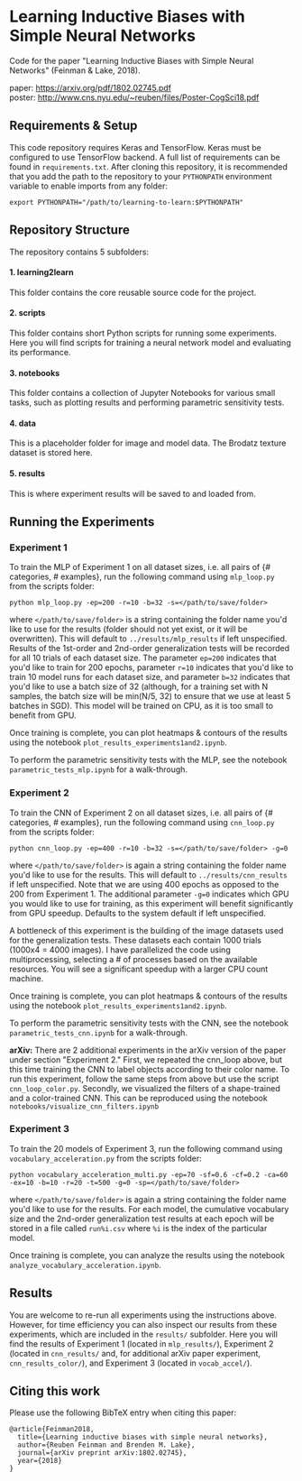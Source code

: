 # Learning Inductive Biases with Simple Neural Networks

Code for the paper "Learning Inductive
Biases with Simple Neural Networks" (Feinman & Lake, 2018).

paper: <https://arxiv.org/pdf/1802.02745.pdf>  
poster: <http://www.cns.nyu.edu/~reuben/files/Poster-CogSci18.pdf>

## Requirements & Setup
This code repository requires Keras and TensorFlow. Keras must be
configured to use TensorFlow backend. A full list of requirements can be found
in `requirements.txt`. After cloning this repository, it is recommended that
you add the path to the repository to your `PYTHONPATH` environment variable
to enable imports from any folder:

    export PYTHONPATH="/path/to/learning-to-learn:$PYTHONPATH"


## Repository Structure
The repository contains 5 subfolders:

#### 1. learning2learn
This folder contains the core reusable source code for the project.

#### 2. scripts
This folder contains short Python scripts for running some experiments. Here
you will find scripts for training a neural network model and evaluating its
performance.

#### 3. notebooks
This folder contains a collection of Jupyter Notebooks for various small tasks,
such as plotting results and performing parametric sensitivity tests.

#### 4. data
This is a placeholder folder for image and model data. The Brodatz texture
dataset is stored here.

#### 5. results
This is where experiment results will be saved to and loaded from.

## Running the Experiments

### Experiment 1

To train the MLP of Experiment 1 on all dataset sizes, i.e. all pairs of
{# categories, # examples}, run the following command using `mlp_loop.py` from
the scripts folder:

    python mlp_loop.py -ep=200 -r=10 -b=32 -s=</path/to/save/folder>

where `</path/to/save/folder>` is a string containing the folder name you'd like
to use for the results (folder should not yet exist, or it will be overwritten).
This will default to `../results/mlp_results` if left unspecified. Results
of the 1st-order and 2nd-order generalization tests will be recorded for all 10
trials of each dataset size.
The parameter `ep=200` indicates that you'd like to train for 200 epochs,
parameter `r=10` indicates that you'd like to train 10 model runs for each
dataset size, and parameter `b=32` indicates that you'd like to use a batch
size of 32 (although, for a training set with N samples, the batch size will be
min(N/5, 32) to ensure that we use at least 5 batches in SGD). This model will
be trained on CPU, as it is too small to benefit from GPU.

Once training is complete, you can plot heatmaps & contours of the results using
the notebook `plot_results_experiments1and2.ipynb`.

To perform the parametric sensitivity tests with the MLP, see
the notebook `parametric_tests_mlp.ipynb` for a walk-through.

### Experiment 2

To train the CNN of Experiment 2 on all dataset sizes, i.e. all pairs of
{# categories, # examples}, run the following command using `cnn_loop.py` from
the scripts folder:

    python cnn_loop.py -ep=400 -r=10 -b=32 -s=</path/to/save/folder> -g=0

where `</path/to/save/folder>` is again a string containing the folder name
you'd like to use for the results. This will default to
`../results/cnn_results` if left unspecified. Note that we are using 400
epochs as opposed to the 200 from Experiment 1. The additional parameter `-g=0`
indicates which GPU you would like to use for training, as this experiment will
benefit significantly from GPU speedup. Defaults to the system default if left
unspecified.

A bottleneck of this experiment is the building of the image datasets used for
the generalization tests. These datasets each contain 1000 trials
(1000x4 = 4000 images). I have parallelized the code using multiprocessing,
selecting a # of processes based on the available resources. You will see a
significant speedup with a larger CPU count machine.

Once training is complete, you can plot heatmaps & contours of the results using
the notebook `plot_results_experiments1and2.ipynb`.

To perform the parametric sensitivity tests with the CNN, see the
notebook `parametric_tests_cnn.ipynb` for a walk-through.

**arXiv:** There are 2 additional experiments in the arXiv version of the
paper under section "Experiment 2." First, we repeated the cnn_loop above, but
this time training the CNN to label objects according to their color name.
To run this experiment, follow the same steps from above but use the script
`cnn_loop_color.py`. Secondly, we visualized the filters of a shape-trained and
a color-trained CNN. This can be reproduced using the notebook
`notebooks/visualize_cnn_filters.ipynb`

### Experiment 3

To train the 20 models of Experiment 3, run the following command using
`vocabulary_acceleration.py` from the scripts folder:

    python vocabulary_acceleration_multi.py -ep=70 -sf=0.6 -cf=0.2 -ca=60 -ex=10 -b=10 -r=20 -t=500 -g=0 -sp=</path/to/save/folder>

where `</path/to/save/folder>` is again a string containing the folder name
you'd like to use for the results. For each model, the cumulative vocabulary
size and the 2nd-order generalization test results at each epoch will be stored
in a file called `run%i.csv` where `%i` is the index of the particular model.

Once training is complete, you can analyze the results using the notebook
`analyze_vocabulary_acceleration.ipynb`.

## Results

You are welcome to re-run all experiments using the instructions above. However,
for time efficiency you can also inspect our results from these experiments, which are included
in the `results/` subfolder. Here you will find the results of Experiment 1
(located in `mlp_results/`), Experiment 2 (located in `cnn_results/` and, for additional arXiv paper experiment, `cnn_results_color/`),
and Experiment 3 (located in `vocab_accel/`).

## Citing this work

Please use the following BibTeX entry when citing this paper:

```
@article{Feinman2018,
  title={Learning inductive biases with simple neural networks},
  author={Reuben Feinman and Brenden M. Lake},
  journal={arXiv preprint arXiv:1802.02745},
  year={2018}
}
```